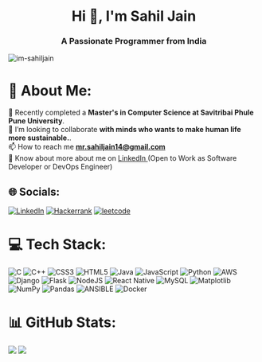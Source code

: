 <h1 align="center">Hi 👋, I'm Sahil Jain</h1>
<h3 align="center">A Passionate Programmer from India</h3>

<p align="left"> <img src="https://komarev.com/ghpvc/?username=im-sahiljain&label=Profile%20views&color=0e75b6&style=flat" alt="im-sahiljain" /> </p>







# 💫 About Me:
🌱 Recently completed a **Master's in Computer Science at Savitribai Phule Pune University**.<br>
👯 I’m looking to collaborate **with minds who wants to make human life more sustainable.**.<br>
📫 How to reach me **mr.sahiljain14@gmail.com**<br>
📄 Know about more about me on <a href="https://www.linkedin.com/in/mrsahiljain/"> LinkedIn </a> (Open to Work as Software Developer or DevOps Engineer)



## 🌐 Socials:
[![LinkedIn](https://img.shields.io/badge/LinkedIn-0A66C2.svg?style=for-the-badge&logo=LinkedIn&logoColor=white)](https://www.linkedin.com/in/mrsahiljain)
[![Hackerrank](https://img.shields.io/badge/HackerRank-00EA64.svg?style=for-the-badge&logo=HackerRank&logoColor=white)](https://www.hackerrank.com/profile/mrsahiljain)
[![leetcode](https://img.shields.io/badge/LeetCode-FFA116.svg?style=for-the-badge&logo=LeetCode&logoColor=white])](https://leetcode.com/mr_sahiljain14/)

# 💻 Tech Stack:
![C](https://img.shields.io/badge/c-%2300599C.svg?style=for-the-badge&logo=c&logoColor=white) ![C++](https://img.shields.io/badge/c++-%2300599C.svg?style=for-the-badge&logo=c%2B%2B&logoColor=white) ![CSS3](https://img.shields.io/badge/css3-%231572B6.svg?style=for-the-badge&logo=css3&logoColor=white) ![HTML5](https://img.shields.io/badge/html5-%23E34F26.svg?style=for-the-badge&logo=html5&logoColor=white) ![Java](https://img.shields.io/badge/java-%23ED8B00.svg?style=for-the-badge&logo=openjdk&logoColor=white) ![JavaScript](https://img.shields.io/badge/javascript-%23323330.svg?style=for-the-badge&logo=javascript&logoColor=%23F7DF1E) ![Python](https://img.shields.io/badge/python-3670A0?style=for-the-badge&logo=python&logoColor=ffdd54) ![AWS](https://img.shields.io/badge/AWS-%23FF9900.svg?style=for-the-badge&logo=amazon-aws&logoColor=white) ![Django](https://img.shields.io/badge/django-%23092E20.svg?style=for-the-badge&logo=django&logoColor=white) ![Flask](https://img.shields.io/badge/flask-%23000.svg?style=for-the-badge&logo=flask&logoColor=white) ![NodeJS](https://img.shields.io/badge/node.js-6DA55F?style=for-the-badge&logo=node.js&logoColor=white) ![React Native](https://img.shields.io/badge/react_native-%2320232a.svg?style=for-the-badge&logo=react&logoColor=%2361DAFB) ![MySQL](https://img.shields.io/badge/mysql-%2300000f.svg?style=for-the-badge&logo=mysql&logoColor=white) ![Matplotlib](https://img.shields.io/badge/Matplotlib-%23ffffff.svg?style=for-the-badge&logo=Matplotlib&logoColor=black) ![NumPy](https://img.shields.io/badge/numpy-%23013243.svg?style=for-the-badge&logo=numpy&logoColor=white) ![Pandas](https://img.shields.io/badge/pandas-%23150458.svg?style=for-the-badge&logo=pandas&logoColor=white) ![ANSIBLE](https://img.shields.io/badge/ansible-%231A1918.svg?style=for-the-badge&logo=ansible&logoColor=white) ![Docker](https://img.shields.io/badge/docker-%230db7ed.svg?style=for-the-badge&logo=docker&logoColor=white)
# 📊 GitHub Stats:
<!-- ![](https://github-readme-stats.vercel.app/api?username=im-sahiljain&theme=default&hide_border=false&include_all_commits=false&count_private=false)<br/> -->
<!--![](https://github-readme-streak-stats.herokuapp.com/?user=im-sahiljain&theme=default&hide_border=false)<br/>*/ -->
![](https://github-readme-stats.vercel.app/api/top-langs/?username=im-sahiljain&theme=default&hide_border=false&include_all_commits=false&count_private=false&layout=compact)
![](https://github-readme-stats.vercel.app/api/top-langs/?username=im-sahiljain&theme=default&hide_border=false&include_all_commits=false&count_private=false&layout=compact&hide=html)


<!--!### ✍️ Random Dev Quote
[](https://quotes-github-readme.vercel.app/api?type=horizontal&theme=radical)

---
[![](https://visitcount.itsvg.in/api?id=im-sahiljain&icon=0&color=0)](https://visitcount.itsvg.in)

Proudly created with GPRM ( https://gprm.itsvg.in ) -->


